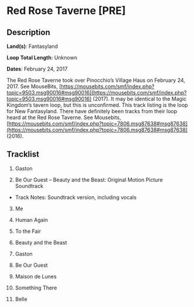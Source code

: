 # Red Rose Taverne [PRE]

## Description

**Land(s)**: Fantasyland

**Loop Total Length**: Unknown

**Dates**: February 24, 2017

The Red Rose Taverne took over Pinocchio’s Village Haus on February  24, 2017. See MouseBits, [https://mousebits.com/smf/index.php?topic=9503.msg90016#msg90016](https://mousebits.com/smf/index.php?topic=9503.msg90016#msg90016) (2017). It may be identical to the Magic Kingdom’s tavern loop, but this is unconfirmed. This track listing is the loop for New Fantasyland. There have definitely been tracks from their loop heard at the Red Rose Taverne. See Mousebits, [https://mousebits.com/smf/index.php?topic=7806.msg87638#msg87638](https://mousebits.com/smf/index.php?topic=7806.msg87638#msg87638) (2016).

## Tracklist

1. Gaston


2. Be Our Guest – Beauty and the Beast: Original Motion Picture Soundtrack

- Track Notes: Soundtrack version, including vocals

3. Me


4. Human Again


5. To the Fair


6. Beauty and the Beast


7. Gaston


8. Be Our Guest


9. Maison de Lunes


10. Something There


11. Belle

